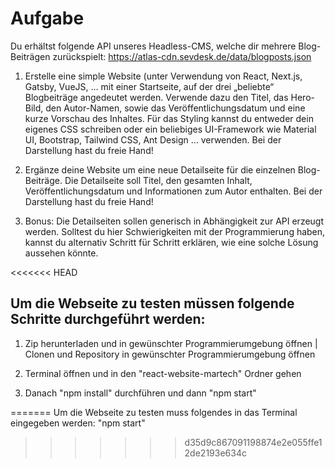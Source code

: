 # Aufgabe

Du erhältst folgende API unseres Headless-CMS, welche dir mehrere Blog-Beiträgen
zurückspielt:
https://atlas-cdn.sevdesk.de/data/blogposts.json

1. Erstelle eine simple Website (unter Verwendung von React, Next.js, Gatsby, VueJS, …
mit einer Startseite, auf der drei „beliebte“ Blogbeiträge angedeutet werden. Verwende
dazu den Titel, das Hero-Bild, den Autor-Namen, sowie das Veröffentlichungsdatum und
eine kurze Vorschau des Inhaltes. Für das Styling kannst du entweder dein eigenes CSS
schreiben oder ein beliebiges UI-Framework wie Material UI, Bootstrap, Tailwind CSS,
Ant Design … verwenden. Bei der Darstellung hast du freie Hand!

2. Ergänze deine Website um eine neue Detailseite für die einzelnen Blog-Beiträge. Die
Detailseite soll Titel, den gesamten Inhalt, Veröffentlichungsdatum und Informationen
zum Autor enthalten. Bei der Darstellung hast du freie Hand!

3. Bonus: Die Detailseiten sollen generisch in Abhängigkeit zur API erzeugt werden. Solltest
du hier Schwierigkeiten mit der Programmierung haben, kannst du alternativ Schritt für
Schritt erklären, wie eine solche Lösung aussehen könnte.


<<<<<<< HEAD
## Um die Webseite zu testen müssen folgende Schritte durchgeführt werden:

1. Zip herunterladen und in gewünschter Programmierumgebung öffnen | Clonen und Repository in gewünschter Programmierumgebung öffnen

2. Terminal öffnen und in den "react-website-martech" Ordner gehen 

3. Danach "npm install" durchführen und dann "npm start"

=======
Um die Webseite zu testen muss folgendes in das Terminal eingegeben werden: "npm start"
>>>>>>> d35d9c867091198874e2e055ffe12de2193e634c
